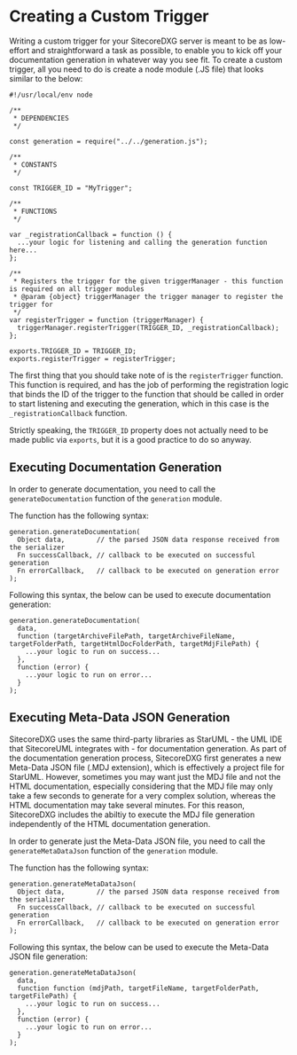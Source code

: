 # Creating a Custom Trigger

Writing a custom trigger for your SitecoreDXG server is meant to be as low-effort and straightforward a task as possible, to enable you to kick off your documentation generation in whatever way you see fit. To create a custom trigger, all you need to do is create a node module \(.JS file\) that looks similar to the below:

```
#!/usr/local/env node

/**
 * DEPENDENCIES
 */

const generation = require("../../generation.js");

/**
 * CONSTANTS
 */

const TRIGGER_ID = "MyTrigger";

/**
 * FUNCTIONS
 */

var _registrationCallback = function () {
  ...your logic for listening and calling the generation function here...
};

/**
 * Registers the trigger for the given triggerManager - this function is required on all trigger modules
 * @param {object} triggerManager the trigger manager to register the trigger for
 */
var registerTrigger = function (triggerManager) {
  triggerManager.registerTrigger(TRIGGER_ID, _registrationCallback);
};

exports.TRIGGER_ID = TRIGGER_ID;
exports.registerTrigger = registerTrigger;
```

The first thing that you should take note of is the `registerTrigger` function. This function is required, and has the job of performing the registration logic that binds the ID of the trigger to the function that should be called in order to start listening and executing the generation, which in this case is the `_registrationCallback` function.

Strictly speaking, the `TRIGGER_ID` property does not actually need to be made public via `exports`, but it is a good practice to do so anyway.

## Executing Documentation Generation

In order to generate documentation, you need to call the `generateDocumentation` function of the `generation` module. 

The function has the following syntax:

```
generation.generateDocumentation(
  Object data,        // the parsed JSON data response received from the serializer
  Fn successCallback, // callback to be executed on successful generation
  Fn errorCallback,   // callback to be executed on generation error
);
```

Following this syntax, the below can be used to execute documentation generation:

```
generation.generateDocumentation(
  data,
  function (targetArchiveFilePath, targetArchiveFileName, targetFolderPath, targetHtmlDocFolderPath, targetMdjFilePath) {
    ...your logic to run on success...
  },
  function (error) {
    ...your logic to run on error...
  }
);
```

## Executing Meta-Data JSON Generation

SitecoreDXG uses the same third-party libraries as StarUML - the UML IDE that SitecoreUML integrates with - for documentation generation. As part of the documentation generation process, SitecoreDXG first generates a new Meta-Data JSON file \(.MDJ extension\), which is effectively a project file for StarUML. However, sometimes you may want just the MDJ file and not the HTML documentation, especially considering that the MDJ file may only take a few seconds to generate for a very complex solution, whereas the HTML documentation may take several minutes. For this reason, SitecoreDXG includes the abiltiy to execute the MDJ file generation independently of the HTML documentation generation.

In order to generate just the Meta-Data JSON file, you need to call the `generateMetaDataJson` function of the `generation` module. 

The function has the following syntax:

```
generation.generateMetaDataJson(
  Object data,        // the parsed JSON data response received from the serializer
  Fn successCallback, // callback to be executed on successful generation
  Fn errorCallback,   // callback to be executed on generation error
);
```

Following this syntax, the below can be used to execute the Meta-Data JSON file generation:

```
generation.generateMetaDataJson(
  data,
  function function (mdjPath, targetFileName, targetFolderPath, targetFilePath) {
    ...your logic to run on success...
  },
  function (error) {
    ...your logic to run on error...
  }
);
```





